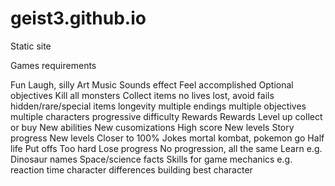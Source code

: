 # geist3.github.io
Static site

Games requirements

Fun
    Laugh, silly
        Art
        Music
        Sounds effect
    Feel accomplished 
        Optional objectives
            Kill all monsters
            Collect items
            no lives lost, avoid fails
            hidden/rare/special items
        longevity
            multiple endings
            multiple objectives
            multiple characters
            progressive difficulty
            Rewards
        Rewards
            Level up
            collect or buy New abilities
            New cusomizations
            High score
            New levels
            Story progress
            New levels
            Closer to 100% 
            Jokes
        mortal kombat, 
        pokemon go
        Half life
    Put offs
        Too hard
        Lose progress
        No progression, all the same
    Learn e.g.
        Dinosaur names
        Space/science facts
        Skills for game mechanics 
            e.g. reaction time
                character differences
                building best character
    